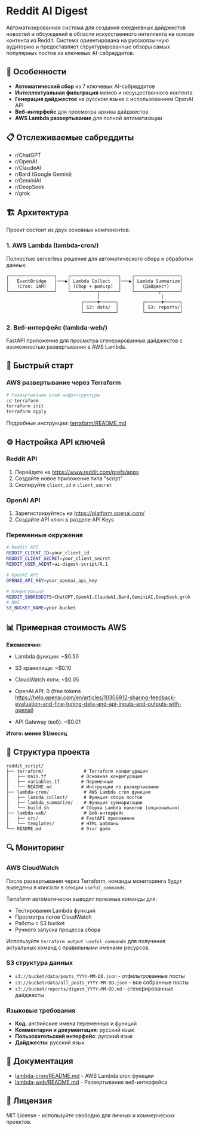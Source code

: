# Reddit AI Digest

Автоматизированная система для создания ежедневных дайджестов новостей и обсуждений в области искусственного интеллекта на основе контента из Reddit. Система ориентирована на русскоязычную аудиторию и предоставляет структурированные обзоры самых популярных постов из ключевых AI-сабреддитов.

## 🎯 Особенности

- **Автоматический сбор** из 7 ключевых AI-сабреддитов
- **Интеллектуальная фильтрация** мемов и несущественного контента
- **Генерация дайджестов** на русском языке с использованием OpenAI API
- **Веб-интерфейс** для просмотра архива дайджестов
- **AWS Lambda развертывание** для полной автоматизации

## 📋 Отслеживаемые сабреддиты

- r/ChatGPT
- r/OpenAI
- r/ClaudeAI
- r/Bard (Google Gemini)
- r/GeminiAI
- r/DeepSeek
- r/grok

## 🏗️ Архитектура

Проект состоит из двух основных компонентов:

### 1. AWS Lambda (lambda-cron/)
Полностью serverless решение для автоматического сбора и обработки данных:

```
┌─────────────────┐    ┌──────────────────┐    ┌─────────────────┐
│   EventBridge   │───▶│ Lambda Collect   │───▶│ Lambda Summarize│
│   (Cron: 1AM)   │    │ (Сбор + фильтр)  │    │   (Дайджест)    │
└─────────────────┘    └──────────┬───────┘    └─────────┬───────┘
                                  │                       │
                            ┌─────▼──────┐         ┌──────▼──────┐
                            │ S3: data/  │         │ S3: reports/│
                            └────────────┘         └─────────────┘
```

### 2. Веб-интерфейс (lambda-web/)
FastAPI приложение для просмотра сгенерированных дайджестов с возможностью развертывания в AWS Lambda.

## 🚀 Быстрый старт

### AWS развертывание через Terraform

```bash
# Развертывание всей инфраструктуры
cd terraform
terraform init
terraform apply
```

Подробные инструкции: [terraform/README.md](terraform/README.md)

## ⚙️ Настройка API ключей

### Reddit API
1. Перейдите на https://www.reddit.com/prefs/apps
2. Создайте новое приложение типа "script"
3. Скопируйте `client_id` и `client_secret`

### OpenAI API
1. Зарегистрируйтесь на https://platform.openai.com/
2. Создайте API ключ в разделе API Keys

### Переменные окружения
```bash
# Reddit API
REDDIT_CLIENT_ID=your_client_id
REDDIT_CLIENT_SECRET=your_client_secret
REDDIT_USER_AGENT=ai-digest-script/0.1

# OpenAI API
OPENAI_API_KEY=your_openai_api_key

# Конфигурация
REDDIT_SUBREDDITS=ChatGPT,OpenAI,ClaudeAI,Bard,GeminiAI,DeepSeek,grok
# AWS
S3_BUCKET_NAME=your-bucket
```

## 📊 Примерная стоимость AWS

**Ежемесячно:**
- Lambda функции: ~$0.50
- S3 хранилище: ~$0.10
- CloudWatch логи: ~$0.05
- OpenAI API: 0 (free tokens https://help.openai.com/en/articles/10306912-sharing-feedback-evaluation-and-fine-tuning-data-and-api-inputs-and-outputs-with-openai)

- API Gateway (веб): ~$0.01

**Итого: менее $1/месяц**


## 📁 Структура проекта

```
reddit_script/
├── terraform/               # Terraform конфигурация
│   ├── main.tf             # Основная конфигурация
│   ├── variables.tf        # Переменные
│   └── README.md           # Инструкции по развертыванию
├── lambda-cron/             # AWS Lambda cron функции
│   ├── lambda_collect/      # Функция сбора постов
│   ├── lambda_summarize/    # Функция суммаризации
│   └── build.sh            # Сборка Lambda пакетов (опционально)
├── lambda-web/              # Веб-интерфейс
│   ├── src/                # FastAPI приложение
│   └── templates/          # HTML шаблоны
└── README.md               # Этот файл
```

## 🔍 Мониторинг

### AWS CloudWatch

После развертывания через Terraform, команды мониторинга будут выведены в консоли в секции `useful_commands`.

Terraform автоматически выводит полезные команды для:
- Тестирования Lambda функций
- Просмотра логов CloudWatch
- Работы с S3 bucket
- Ручного запуска процесса сбора

Используйте `terraform output useful_commands` для получения актуальных команд с правильными именами ресурсов.

### S3 структура данных
- `s3://bucket/data/posts_YYYY-MM-DD.json` - отфильтрованные посты
- `s3://bucket/data/all_posts_YYYY-MM-DD.json` - все собранные посты
- `s3://bucket/reports/digest_YYYY-MM-DD.md` - сгенерированные дайджесты


### Языковые требования
- **Код**: английские имена переменных и функций
- **Комментарии и документация**: русский язык
- **Пользовательский интерфейс**: русский язык
- **Дайджесты**: русский язык

## 📖 Документация

- [lambda-cron/README.md](lambda-cron/README.md) - AWS Lambda cron функции
- [lambda-web/README.md](lambda-web/README.md) - Развертывание веб-интерфейса

## 📄 Лицензия

MIT License - используйте свободно для личных и коммерческих проектов.